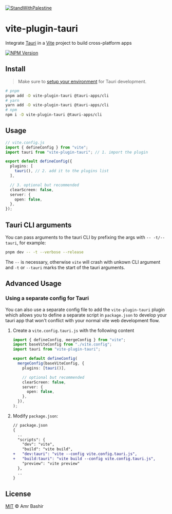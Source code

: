 [![StandWithPalestine](https://raw.githubusercontent.com/Safouene1/support-palestine-banner/master/StandWithPalestine.svg)](https://techforpalestine.org/learn-more)

# vite-plugin-tauri

Integrate [Tauri](https://github.com/tauri-apps/tauri) in a [Vite](https://github.com/vitejs/vite) project to build cross-platform apps

[![NPM Version](https://img.shields.io/npm/v/vite-plugin-tauri)](https://www.npmjs.com/package/vite-plugin-tauri)

## Install

> Make sure to [setup your environment](https://tauri.studio/en/docs/getting-started/intro#setting-up-your-environment) for Tauri development.

```sh
# pnpm
pnpm add -D vite-plugin-tauri @tauri-apps/cli
# yarn
yarn add -D vite-plugin-tauri @tauri-apps/cli
# npm
npm i -D vite-plugin-tauri @tauri-apps/cli
```

## Usage

```ts
// vite.config.js
import { defineConfig } from "vite";
import tauri from "vite-plugin-tauri"; // 1. import the plugin

export default defineConfig({
  plugins: [
    tauri(), // 2. add it to the plugins list
  ],

  // 3. optional but recommended
  clearScreen: false,
  server: {
    open: false,
  },
});
```

## Tauri CLI arguments

You can pass arguments to the tauri CLI by prefixing the args with `-- -t/--tauri`, for example:

```sh
pnpm dev -- -t --verbose --release
```

The `--` is necessary, otherwise `vite` will crash with unkown CLI argument and `-t` or `--tauri` marks the start of the tauri arguments.

## Advanced Usage

### Using a separate config for Tauri

You can also use a separate config file to add the `vite-plugin-tauri` plugin
which allows you to define a separate script in `package.json` to develop
your tauri app that won't conflict with your normal vite web development flow.

1. Create a `vite.config.tauri.js` with the following content

   ```ts
   import { defineConfig, mergeConfig } from "vite";
   import baseViteConfig from "./vite.config";
   import tauri from "vite-plugin-tauri";

   export default defineConfig(
     mergeConfig(baseViteConfig, {
       plugins: [tauri()],

       // optional but recommended
       clearScreen: false,
       server: {
         open: false,
       },
     }),
   );
   ```

2. Modify `package.json`:
   ```diff
   // package.json
   {
     ..
     "scripts": {
       "dev": "vite",
       "build": "vite build",
   +   "dev:tauri": "vite --config vite.config.tauri.js",
   +   "build:tauri": "vite build --config vite.config.tauri.js",
       "preview": "vite preview"
     },
     ..
   }
   ```

## License

[MIT](./LICENSE) © Amr Bashir
